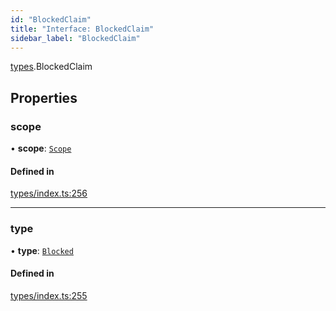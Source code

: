 ```yaml
---
id: "BlockedClaim"
title: "Interface: BlockedClaim"
sidebar_label: "BlockedClaim"
---
```


[types](../../../modules/Types/Types.md).BlockedClaim

## Properties

### scope

• **scope**: [`Scope`](../Scope/Scope.md)

#### Defined in

[types/index.ts:256](https://github.com/PolymeshAssociation/polymesh-sdk/blob/31fdce23/src/types/index.ts#L256)

___

### type

• **type**: [`Blocked`](../../../enums/Types/ClaimType/ClaimType.md#blocked)

#### Defined in

[types/index.ts:255](https://github.com/PolymeshAssociation/polymesh-sdk/blob/31fdce23/src/types/index.ts#L255)
